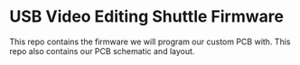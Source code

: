 # USB Video Editing Shuttle Firmware

This repo contains the firmware we will program our custom PCB with. This repo also contains our PCB schematic and layout.
